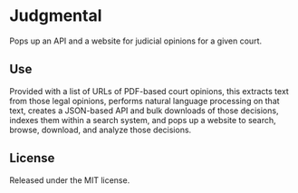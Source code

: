 # Judgmental

Pops up an API and a website for judicial opinions for a given court.

## Use

Provided with a list of URLs of PDF-based court opinions, this extracts text from those legal opinions, performs natural language processing on that text, creates a JSON-based API and bulk downloads of those decisions, indexes them within a search system, and pops up a website to search, browse, download, and analyze those decisions.

## License

Released under the MIT license.
